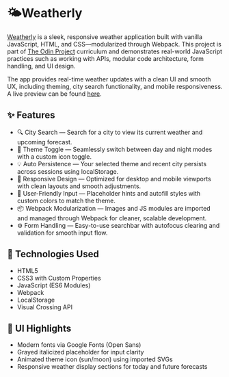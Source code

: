 # 🌤️Weatherly

[Weatherly](https://williamandrews2.github.io/WeatherApp/) is a sleek, responsive weather application built with vanilla JavaScript, HTML, and CSS—modularized through Webpack. This project is part of [The Odin Project](https://www.theodinproject.com/lessons/node-path-javascript-weather-app) curriculum and demonstrates real-world JavaScript practices such as working with APIs, modular code architecture, form handling, and UI design.

The app provides real-time weather updates with a clean UI and smooth UX, including theming, city search functionality, and mobile responsiveness. A live preview can be found [here](https://williamandrews2.github.io/WeatherApp/).

## ✨ Features
- 🔍 City Search — Search for a city to view its current weather and upcoming forecast.
- 🎨 Theme Toggle — Seamlessly switch between day and night modes with a custom icon toggle.
- 💡 Auto Persistence — Your selected theme and recent city persists across sessions using localStorage.
- 📱 Responsive Design — Optimized for desktop and mobile viewports with clean layouts and smooth adjustments.
- 💬 User-Friendly Input — Placeholder hints and autofill styles with custom colors to match the theme.
- 📦 Webpack Modularization — Images and JS modules are imported and managed through Webpack for cleaner, scalable development.
- ⚙️ Form Handling — Easy-to-use searchbar with autofocus clearing and validation for smooth input flow.

## 🧩 Technologies Used
- HTML5
- CSS3 with Custom Properties
- JavaScript (ES6 Modules)
- Webpack
- LocalStorage
- Visual Crossing API

## 📸 UI Highlights
- Modern fonts via Google Fonts (Open Sans)
- Grayed italicized placeholder for input clarity
- Animated theme icon (sun/moon) using imported SVGs
- Responsive weather display sections for today and future forecasts

